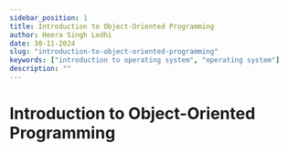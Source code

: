 ```yaml
---
sidebar_position: 1
title: Introduction to Object-Oriented Programming
author: Heera Singh Lodhi
date: 30-11-2024
slug: "introduction-to-object-oriented-programming"
keywords: ["introduction to operating system", "operating system"]
description: ""
---
```


# Introduction to Object-Oriented Programming


